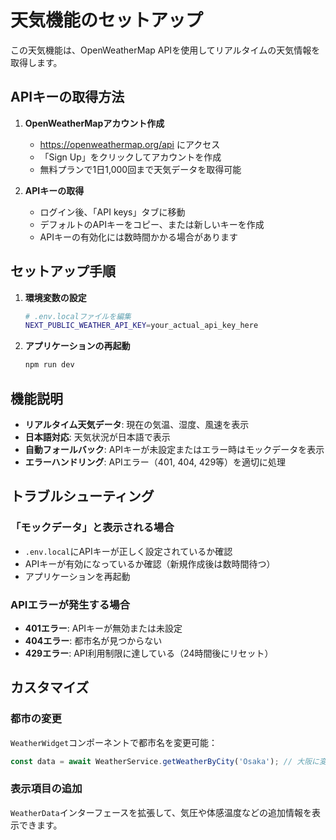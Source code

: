 # 天気機能のセットアップ

この天気機能は、OpenWeatherMap APIを使用してリアルタイムの天気情報を取得します。

## APIキーの取得方法

1. **OpenWeatherMapアカウント作成**
   - https://openweathermap.org/api にアクセス
   - 「Sign Up」をクリックしてアカウントを作成
   - 無料プランで1日1,000回まで天気データを取得可能

2. **APIキーの取得**
   - ログイン後、「API keys」タブに移動
   - デフォルトのAPIキーをコピー、または新しいキーを作成
   - APIキーの有効化には数時間かかる場合があります

## セットアップ手順

1. **環境変数の設定**
   ```bash
   # .env.localファイルを編集
   NEXT_PUBLIC_WEATHER_API_KEY=your_actual_api_key_here
   ```

2. **アプリケーションの再起動**
   ```bash
   npm run dev
   ```

## 機能説明

- **リアルタイム天気データ**: 現在の気温、湿度、風速を表示
- **日本語対応**: 天気状況が日本語で表示
- **自動フォールバック**: APIキーが未設定またはエラー時はモックデータを表示
- **エラーハンドリング**: APIエラー（401, 404, 429等）を適切に処理

## トラブルシューティング

### 「モックデータ」と表示される場合
- `.env.local`にAPIキーが正しく設定されているか確認
- APIキーが有効になっているか確認（新規作成後は数時間待つ）
- アプリケーションを再起動

### APIエラーが発生する場合
- **401エラー**: APIキーが無効または未設定
- **404エラー**: 都市名が見つからない
- **429エラー**: API利用制限に達している（24時間後にリセット）

## カスタマイズ

### 都市の変更
`WeatherWidget`コンポーネントで都市名を変更可能：
```typescript
const data = await WeatherService.getWeatherByCity('Osaka'); // 大阪に変更
```

### 表示項目の追加
`WeatherData`インターフェースを拡張して、気圧や体感温度などの追加情報を表示できます。
